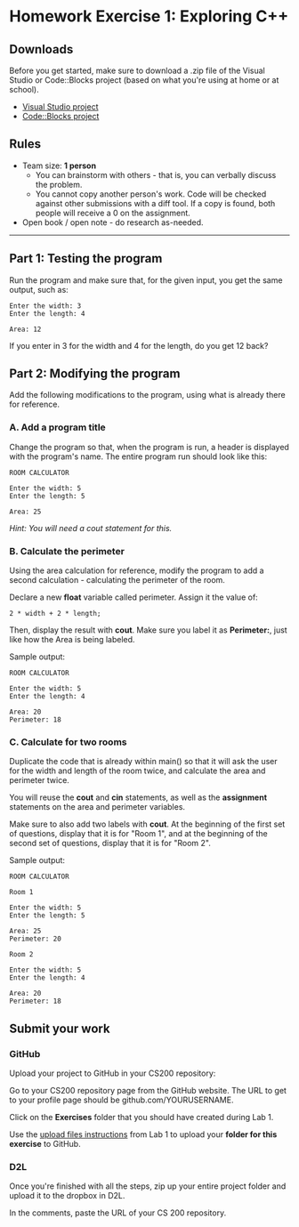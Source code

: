 # Homework Exercise 1: Exploring C++

## Downloads

Before you get started, make sure to download a .zip file of the
Visual Studio or Code::Blocks project (based on what you're using
at home or at school).

* [Visual Studio project]()
* [Code::Blocks project](https://github.com/Rachels-Courses/CS200-Concepts-of-Progamming-Algorithms/blob/master/Assignments/Homework%20Exercises/HWEX1%20-%20Exploring%20CPP/starter/HWEX1_CodeBlocks.zip?raw=true)

## Rules

* Team size: **1 person**
    * You can brainstorm with others - that is, you can verbally discuss the problem.
    * You cannot copy another person's work. 
    Code will be checked against other submissions with a diff tool.
    If a copy is found, both people will receive a 0 on the assignment.
* Open book / open note - do research as-needed.

---

## Part 1: Testing the program

Run the program and make sure that, for the given input, you get the same output,
such as:

    Enter the width: 3
    Enter the length: 4

    Area: 12

If you enter in 3 for the width and 4 for the length, do you get 12 back?

## Part 2: Modifying the program

Add the following modifications to the program, using what is already there for reference.

### A. Add a program title

Change the program so that, when the program is run, a header is displayed
with the program's name. The entire program run should look like this:


    ROOM CALCULATOR
    
    Enter the width: 5
    Enter the length: 5

    Area: 25

*Hint: You will need a cout statement for this.*

### B. Calculate the perimeter

Using the area calculation for reference, modify the program to add
a second calculation - calculating the perimeter of the room.

Declare a new **float** variable called perimeter.
Assign it the value of:

    2 * width + 2 * length;
    
Then, display the result with **cout**. Make sure you label it as **Perimeter:**,
just like how the Area is being labeled.

Sample output:

    ROOM CALCULATOR
    
    Enter the width: 5
    Enter the length: 4

    Area: 20
    Perimeter: 18

### C. Calculate for two rooms

Duplicate the code that is already within main() so that it will ask
the user for the width and length of the room twice, and
calculate the area and perimeter twice.

You will reuse the **cout** and **cin** statements, as well as the
**assignment** statements on the area and perimeter variables.

Make sure to also add two labels with **cout**. At the beginning
of the first set of questions, display that it is for "Room 1",
and at the beginning of the second set of questions, display that it is for "Room 2".

Sample output:

    ROOM CALCULATOR
    
    Room 1
    
    Enter the width: 5
    Enter the length: 5

    Area: 25
    Perimeter: 20
    
    Room 2
    
    Enter the width: 5
    Enter the length: 4

    Area: 20
    Perimeter: 18

## Submit your work

### GitHub

Upload your project to GitHub in your CS200 repository:

Go to your CS200 repository page from the GitHub website. The URL to get to your profile page
should be github.com/YOURUSERNAME.

Click on the **Exercises** folder that you should have created during Lab 1.

Use the [upload files instructions](https://github.com/Rachels-Courses/CS200-Concepts-of-Progamming-Algorithms/blob/master/Assignments/In-class%20Labs/Lab%2001%20-%20Intro%20to%20GitHub%20and%20CPP.md#upload-files)
from Lab 1 to upload your **folder for this exercise** to GitHub.

### D2L

Once you're finished with all the steps, zip up your entire project folder
and upload it to the dropbox in D2L.

In the comments, paste the URL of your CS 200 repository.
